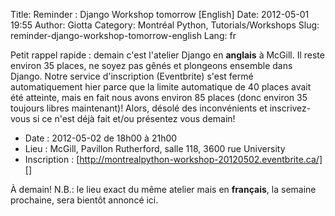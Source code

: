 Title: Reminder : Django Workshop tomorrow [English]
Date: 2012-05-01 19:55
Author: Giotta
Category: Montréal Python, Tutorials/Workshops
Slug: reminder-django-workshop-tomorrow-english
Lang: fr

Petit rappel rapide : demain c'est l'atelier Django en **anglais** à
McGill. Il reste environ 35 places, ne soyez pas gênés et plongeons
ensemble dans Django. Notre service d'inscription (Eventbrite) s'est
fermé automatiquement hier parce que la limite automatique de 40 places
avait été atteinte, mais en fait nous avons environ 85 places (donc
environ 35 toujours libres maintenant)! Alors, désolé des inconvénients
et inscrivez-vous si ce n'est déjà fait et/ou présentez vous demain!

-   Date : 2012-05-02 de 18h00 à 21h00
-   Lieu : McGill, Pavillon Rutherford, salle 118, 3600 rue University
-   Inscription :
    [http://montrealpython-workshop-20120502.eventbrite.ca/][]

À demain! N.B.: le lieu exact du même atelier mais en **français**, la
semaine prochaine, sera bientôt annoncé ici.

  [http://montrealpython-workshop-20120502.eventbrite.ca/]: http://montrealpython-workshop-20120502.eventbrite.ca/

